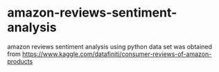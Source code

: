 # amazon-reviews-sentiment-analysis
amazon reviews sentiment analysis using python
data set was obtained from https://www.kaggle.com/datafiniti/consumer-reviews-of-amazon-products
